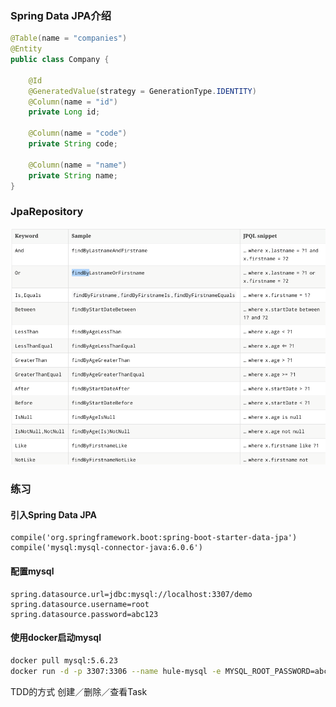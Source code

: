 ### Spring Data JPA介绍

```java
@Table(name = "companies")
@Entity
public class Company {

    @Id
    @GeneratedValue(strategy = GenerationType.IDENTITY)
    @Column(name = "id")
    private Long id;

    @Column(name = "code")
    private String code;

    @Column(name = "name")
    private String name;
}
```

### JpaRepository

![](/assets/jpa_keyword.png)

### 练习

#### 引入Spring Data JPA

```
compile('org.springframework.boot:spring-boot-starter-data-jpa')
compile('mysql:mysql-connector-java:6.0.6')
```

#### 配置mysql

```
spring.datasource.url=jdbc:mysql://localhost:3307/demo
spring.datasource.username=root
spring.datasource.password=abc123
```

#### 使用docker启动mysql

```bash
docker pull mysql:5.6.23
docker run -d -p 3307:3306 --name hule-mysql -e MYSQL_ROOT_PASSWORD=abc123 -e MYSQL_DATABASE=demo mysql:5.6.23
```

TDD的方式 创建／删除／查看Task

